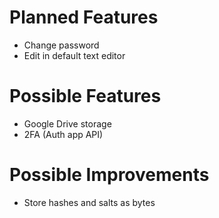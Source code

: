 # Planned Features

- Change password
- Edit in default text editor

# Possible Features

- Google Drive storage
- 2FA (Auth app API)

# Possible Improvements

- Store hashes and salts as bytes

